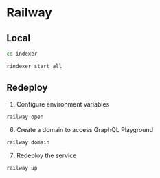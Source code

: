 # Railway

## Local

```bash
cd indexer
```

```bash
rindexer start all
```

## Redeploy

1. Configure environment variables

  ```bash
  railway open
  ```

6. Create a domain to access GraphQL Playground

  ```bash
  railway domain
  ```

7. Redeploy the service

  ```bash
  railway up
  ```
